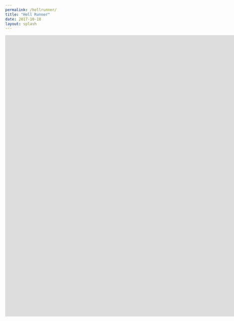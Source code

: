 ```yaml
---
permalink: /hellrunner/
title: "Hell Runner"
date: 2017-10-18
layout: splash
---
```

<center>
   <iframe src="https://jjrwalker.github.io/assets/unity/hell_runner/index.html" style="border:0px #000000 none;" name="Game name"            scrolling="no" frameborder="1" marginheight="0px" marginwidth="0px" height="900px" width="1600px"></iframe>
  <br><br>
</center>

